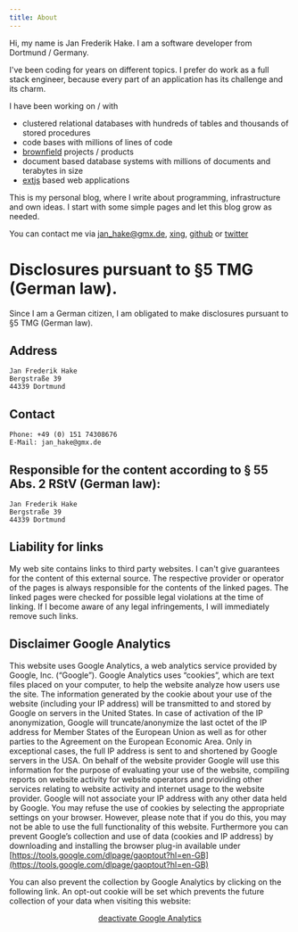 ```yaml
---
title: About
---
```


Hi, my name is Jan Frederik Hake. I am a software developer from Dortmund / Germany. 

I've been coding for years on different topics.
I prefer do work as a full stack engineer, because every part of an application has its challenge and its charm. 

I have been working on / with

* clustered relational databases with hundreds of tables and thousands of stored procedures
* code bases with millions of lines of code
* [brownfield](http://en.wikipedia.org/wiki/Brownfield_(software_development)) projects / products
* document based database systems with millions of documents and terabytes in size
* [extjs](http://www.sencha.com/products/extjs/) based web applications

This is my personal blog, where I write about programming, infrastructure and own ideas. 
I start with some simple pages and let this blog grow as needed.

You can contact me via <jan_hake@gmx.de>, [xing](https://www.xing.com/profile/JanFrederik_Hake), [github](https://github.com/enter-haken) or [twitter](https://www.twitter.com/enter_haken)

# Disclosures pursuant to §5 TMG (German law).

Since I am a German citizen, I am obligated to make disclosures pursuant to §5 TMG (German law).

## Address

    Jan Frederik Hake
    Bergstraße 39
    44339 Dortmund

## Contact

    Phone: +49 (0) 151 74308676 
    E-Mail: jan_hake@gmx.de

## Responsible for the content according to § 55 Abs. 2 RStV (German law):

    Jan Frederik Hake
    Bergstraße 39
    44339 Dortmund

## Liability for links

My web site contains links to third party websites. I can't give guarantees for the content of this external source. The respective provider or operator of the pages is always responsible for the contents of the linked pages. The linked pages were checked for possible legal violations at the time of linking. If I become aware of any legal infringements, I will immediately remove such links.

## Disclaimer Google Analytics

This website uses Google Analytics, a web analytics service provided by Google, Inc. (“Google”). Google Analytics uses “cookies”, which are text files placed on your computer, to help the website analyze how users use the site. The information generated by the cookie about your use of the website (including your IP address) will be transmitted to and stored by Google on servers in the United States. In case of activation of the IP anonymization, Google will truncate/anonymize the last octet of the IP address for Member States of the European Union as well as for other parties to the Agreement on the European Economic Area. Only in exceptional cases, the full IP address is sent to and shortened by Google servers in the USA. On behalf of the website provider Google will use this information for the purpose of evaluating your use of the website, compiling reports on website activity for website operators and providing other services relating to website activity and internet usage to the website provider. Google will not associate your IP address with any other data held by Google. You may refuse the use of cookies by selecting the appropriate settings on your browser. However, please note that if you do this, you may not be able to use the full functionality of this website. Furthermore you can prevent Google’s collection and use of data (cookies and IP address) by downloading and installing the browser plug-in available under [https://tools.google.com/dlpage/gaoptout?hl=en-GB](https://tools.google.com/dlpage/gaoptout?hl=en-GB)

You can also prevent the collection by Google Analytics by clicking on the following link. An opt-out cookie will be set which prevents the future collection of your data when visiting this website:

<p style="text-align:center">
<a href="javascript:optOut();">deactivate Google Analytics</a>
</p>

<script>
    function optOut() {
        var gaProperty = 'UA-109218061-1';
        var disableString = 'ga-disable-' + gaProperty;
 
        document.cookie = disableString + '=true; expires=Thu, 31 Dec 2099 23:59:59 UTC; path=/';
        window[disableString] = true;
        alert('Google Analytics has been deactivated');
    }
</script>
